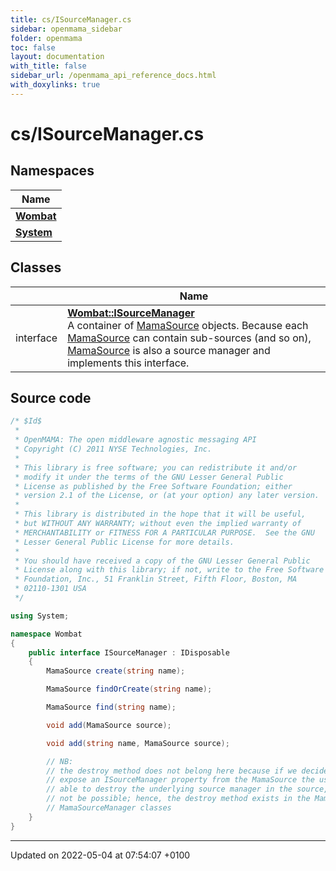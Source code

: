 ```yaml
---
title: cs/ISourceManager.cs
sidebar: openmama_sidebar
folder: openmama
toc: false
layout: documentation
with_title: false
sidebar_url: /openmama_api_reference_docs.html
with_doxylinks: true
---
```


# cs/ISourceManager.cs



## Namespaces

| Name           |
| -------------- |
| **[Wombat](namespaceWombat.html)**  |
| **[System](namespaceSystem.html)**  |

## Classes

|                | Name           |
| -------------- | -------------- |
| interface | **[Wombat::ISourceManager](interfaceWombat_1_1ISourceManager.html)** <br>A container of [MamaSource]() objects. Because each [MamaSource]() can contain sub-sources (and so on), [MamaSource]() is also a source manager and implements this interface.  |




## Source code

```csharp
/* $Id$
 *
 * OpenMAMA: The open middleware agnostic messaging API
 * Copyright (C) 2011 NYSE Technologies, Inc.
 *
 * This library is free software; you can redistribute it and/or
 * modify it under the terms of the GNU Lesser General Public
 * License as published by the Free Software Foundation; either
 * version 2.1 of the License, or (at your option) any later version.
 *
 * This library is distributed in the hope that it will be useful,
 * but WITHOUT ANY WARRANTY; without even the implied warranty of
 * MERCHANTABILITY or FITNESS FOR A PARTICULAR PURPOSE.  See the GNU
 * Lesser General Public License for more details.
 *
 * You should have received a copy of the GNU Lesser General Public
 * License along with this library; if not, write to the Free Software
 * Foundation, Inc., 51 Franklin Street, Fifth Floor, Boston, MA
 * 02110-1301 USA
 */

using System;

namespace Wombat
{
    public interface ISourceManager : IDisposable
    {
        MamaSource create(string name);

        MamaSource findOrCreate(string name);

        MamaSource find(string name);

        void add(MamaSource source);

        void add(string name, MamaSource source);

        // NB:
        // the destroy method does not belong here because if we decide to
        // expose an ISourceManager property from the MamaSource the user would be
        // able to destroy the underlying source manager in the source, which should
        // not be possible; hence, the destroy method exists in the MamaSource and
        // MamaSourceManager classes
    }
}
```


-------------------------------

Updated on 2022-05-04 at 07:54:07 +0100
